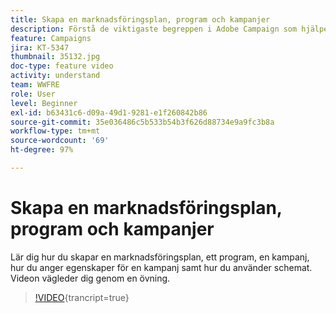 ```yaml
---
title: Skapa en marknadsföringsplan, program och kampanjer
description: Förstå de viktigaste begreppen i Adobe Campaign som hjälper dig att effektivt planera, genomföra och mäta tvärkanals-marknadsföringskampanjer.
feature: Campaigns
jira: KT-5347
thumbnail: 35132.jpg
doc-type: feature video
activity: understand
team: WWFRE
role: User
level: Beginner
exl-id: b63431c6-d09a-49d1-9281-e1f260842b86
source-git-commit: 35e036486c5b533b54b3f626d88734e9a9fc3b8a
workflow-type: tm+mt
source-wordcount: '69'
ht-degree: 97%

---
```


# Skapa en marknadsföringsplan, program och kampanjer

Lär dig hur du skapar en marknadsföringsplan, ett program, en kampanj, hur du anger egenskaper för en kampanj samt hur du använder schemat.
Videon vägleder dig genom en övning.

>[!VIDEO](https://video.tv.adobe.com/v/35132?quality=12&learn=on){trancript=true}
